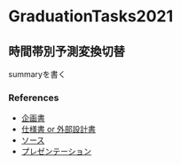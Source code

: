 # GraduationTasks2021

## 時間帯別予測変換切替 

summaryを書く

### References


- [企画書](リンク)
- [仕様書 or 外部設計書](リンク)
- [ソース](リンク)
- [プレゼンテーション](リンク)
